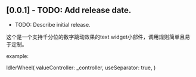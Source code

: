 ## [0.0.1] - TODO: Add release date.

* TODO: Describe initial release.

这个是一个支持千分位的数字跳动效果的text widget小部件，调用规则简单且易于定制。

example:

IdlerWheel(
valueController: _controller,
useSeparator: true,
)

